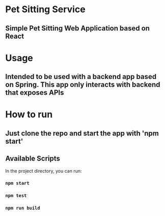 # Pet Sitting Service
## Simple Pet Sitting Web Application based on React

# Usage
## Intended to be used with a backend app based on Spring. This app only interacts with backend that exposes APIs

# How to run
## Just clone the repo and start the app with 'npm start'

## Available Scripts

In the project directory, you can run:

### `npm start`
### `npm test`
### `npm run build`
